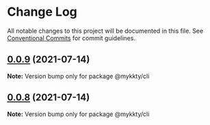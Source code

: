 # Change Log

All notable changes to this project will be documented in this file.
See [Conventional Commits](https://conventionalcommits.org) for commit guidelines.

## [0.0.9](https://github.com/willson-wang/lerna-demo/compare/@mykkty/cli@0.0.8...@mykkty/cli@0.0.9) (2021-07-14)

**Note:** Version bump only for package @mykkty/cli





## [0.0.8](https://github.com/willson-wang/lerna-demo/compare/@mykkty/cli@0.0.7...@mykkty/cli@0.0.8) (2021-07-14)

**Note:** Version bump only for package @mykkty/cli
